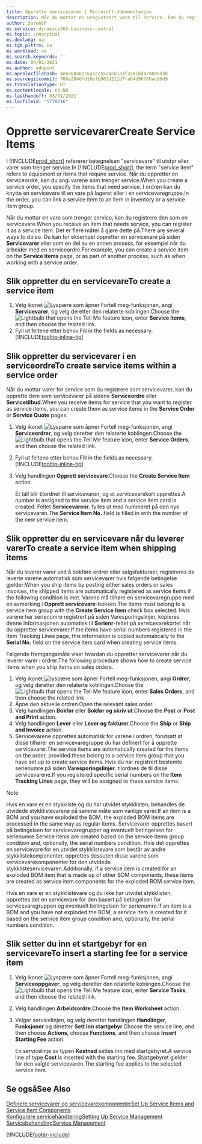 ```yaml
---
title: Opprette servicevarer | Microsoft-dokumentasjon
description: Når du mottar en uregistrert vare til service, kan du registrere den som en servicevare.
author: SorenGP
ms.service: dynamics365-business-central
ms.topic: conceptual
ms.devlang: na
ms.tgt_pltfrm: na
ms.workload: na
ms.search.keywords: ''
ms.date: 04/01/2021
ms.author: edupont
ms.openlocfilehash: 4e6568a02c6a1aca524cb1a3f3a6cbd4798d6d3b
ms.sourcegitcommit: 766e2840fd16efb901d211d7fa64d96766ac99d9
ms.translationtype: HT
ms.contentlocale: nb-NO
ms.lasthandoff: 03/31/2021
ms.locfileid: "5770716"
---
```

# <a name="create-service-items"></a><span data-ttu-id="82000-103">Opprette servicevarer</span><span class="sxs-lookup"><span data-stu-id="82000-103">Create Service Items</span></span>
<span data-ttu-id="82000-104">I [!INCLUDE[prod_short](includes/prod_short.md)] refererer betegnelsen "servicevare" til utstyr eller varer som trenger service.</span><span class="sxs-lookup"><span data-stu-id="82000-104">In [!INCLUDE[prod_short](includes/prod_short.md)], the term "service item" refers to equipment or items that require service.</span></span> <span data-ttu-id="82000-105">Når du oppretter en serviceordre, kan du angi varene som trenger service.</span><span class="sxs-lookup"><span data-stu-id="82000-105">When you create a service order, you specify the items that need service.</span></span> <span data-ttu-id="82000-106">I ordren kan du knytte en servicevare til en vare på lageret eller i en servicevaregruppe.</span><span class="sxs-lookup"><span data-stu-id="82000-106">In the order, you can link a service item to an item in inventory or a service item group.</span></span>    

<span data-ttu-id="82000-107">Når du mottar en vare som trenger service, kan du registrere den som en servicevare.</span><span class="sxs-lookup"><span data-stu-id="82000-107">When you receive an item that needs service, you can register it as a service item.</span></span> <span data-ttu-id="82000-108">Det er flere måter å gjøre dette på.</span><span class="sxs-lookup"><span data-stu-id="82000-108">There are several ways to do so.</span></span> <span data-ttu-id="82000-109">Du kan for eksempel oppretter en servicevare på siden **Servicevarer** eller som en del av en annen prosess, for eksempel når du arbeider med en serviceordre.</span><span class="sxs-lookup"><span data-stu-id="82000-109">For example, you can create a service item on the **Service Items** page, or as part of another process, such as when working with a service order.</span></span>   

## <a name="to-create-a-service-item"></a><span data-ttu-id="82000-110">Slik oppretter du en servicevare</span><span class="sxs-lookup"><span data-stu-id="82000-110">To create a service item</span></span>  
1. <span data-ttu-id="82000-111">Velg ikonet ![Lyspære som åpner Fortell meg-funksjonen](media/ui-search/search_small.png "Fortell hva du vil gjøre"), angi **Servicevarer**, og velg deretter den relaterte koblingen.</span><span class="sxs-lookup"><span data-stu-id="82000-111">Choose the ![Lightbulb that opens the Tell Me feature](media/ui-search/search_small.png "Tell me what you want to do") icon, enter **Service Items**, and then choose the related link.</span></span>
2. <span data-ttu-id="82000-112">Fyll ut feltene etter behov.</span><span class="sxs-lookup"><span data-stu-id="82000-112">Fill in the fields as necessary.</span></span> [!INCLUDE[tooltip-inline-tip](includes/tooltip-inline-tip_md.md)]  

## <a name="to-create-service-items-within-a-service-order"></a><span data-ttu-id="82000-113">Slik oppretter du servicevarer i en serviceordre</span><span class="sxs-lookup"><span data-stu-id="82000-113">To create service items within a service order</span></span>  
<span data-ttu-id="82000-114">Når du mottar varer for service som du registrere som servicevarer, kan du opprette dem som servicevarer på sidene **Serviceordre** eller **Servicetilbud**.</span><span class="sxs-lookup"><span data-stu-id="82000-114">When you receive items for service that you want to register as service items, you can create them as service items in the **Service Order** or **Service Quote** pages.</span></span>  

1. <span data-ttu-id="82000-115">Velg ikonet ![Lyspære som åpner Fortell meg-funksjonen](media/ui-search/search_small.png "Fortell hva du vil gjøre"), angi **Serviceordrer**, og velg deretter den relaterte koblingen.</span><span class="sxs-lookup"><span data-stu-id="82000-115">Choose the ![Lightbulb that opens the Tell Me feature](media/ui-search/search_small.png "Tell me what you want to do") icon, enter **Service Orders**, and then choose the related link.</span></span>  
2. <span data-ttu-id="82000-116">Fyll ut feltene etter behov.</span><span class="sxs-lookup"><span data-stu-id="82000-116">Fill in the fields as necessary.</span></span> [!INCLUDE[tooltip-inline-tip](includes/tooltip-inline-tip_md.md)]  
3. <span data-ttu-id="82000-117">Velg handlingen **Opprett servicevare**.</span><span class="sxs-lookup"><span data-stu-id="82000-117">Choose the **Create Service Item** action.</span></span>  

    <span data-ttu-id="82000-118">Et tall blir tilordnet til servicevaren, og et servicevarekort opprettes.</span><span class="sxs-lookup"><span data-stu-id="82000-118">A number is assigned to the service item and a service item card is created.</span></span> <span data-ttu-id="82000-119">Feltet **Servicevarenr.** fylles ut med nummeret på den nye servicevaren.</span><span class="sxs-lookup"><span data-stu-id="82000-119">The **Service Item No.** field is filled in with the number of the new service item.</span></span>

## <a name="to-create-a-service-item-when-shipping-items"></a><span data-ttu-id="82000-120">Slik oppretter du en servicevare når du leverer varer</span><span class="sxs-lookup"><span data-stu-id="82000-120">To create a service item when shipping items</span></span>  
<span data-ttu-id="82000-121">Når du leverer varer ved å bokføre ordrer eller salgsfakturaer, registreres de leverte varene automatisk som servicevarer hvis følgende betingelse gjelder:</span><span class="sxs-lookup"><span data-stu-id="82000-121">When you ship items by posting either sales orders or sales invoices, the shipped items are automatically registered as service items if the following condition is met.</span></span> <span data-ttu-id="82000-122">Varene må tilhøre en servicevaregruppe med en avmerking i **Opprett servicevare**-boksen.</span><span class="sxs-lookup"><span data-stu-id="82000-122">The items must belong to a service item group with the **Create Service Item** check box selected.</span></span> <span data-ttu-id="82000-123">Hvis varene har serienumre registrert på siden Varesporingslinjer, kopieres denne informasjonen automatisk til **Serienr**-feltet på servicevarekortet når du oppretter servicevarer.</span><span class="sxs-lookup"><span data-stu-id="82000-123">If the items have serial numbers registered in the Item Tracking Lines page, this information is copied automatically to the **Serial No.** field on the service item card when creating service items.</span></span>  

<span data-ttu-id="82000-124">Følgende fremgangsmåte viser hvordan du oppretter servicevarer når du leverer varer i ordrer.</span><span class="sxs-lookup"><span data-stu-id="82000-124">The following procedure shows how to create service items when you ship items on sales orders.</span></span>  

1. <span data-ttu-id="82000-125">Velg ikonet ![lyspære som åpner Fortell meg-funksjonen](media/ui-search/search_small.png "Fortell hva du vil gjøre"), angi **Ordrer**, og velg deretter den relaterte koblingen.</span><span class="sxs-lookup"><span data-stu-id="82000-125">Choose the ![Lightbulb that opens the Tell Me feature](media/ui-search/search_small.png "Tell me what you want to do") icon, enter **Sales Orders**, and then choose the related link.</span></span>  
2. <span data-ttu-id="82000-126">Åpne den aktuelle ordren.</span><span class="sxs-lookup"><span data-stu-id="82000-126">Open the relevant sales order.</span></span>  
3. <span data-ttu-id="82000-127">Velg handlingen **Bokfør** eller **Bokfør og skriv ut**.</span><span class="sxs-lookup"><span data-stu-id="82000-127">Choose the **Post** or **Post and Print** action.</span></span>  
4. <span data-ttu-id="82000-128">Velg handlingen **Lever** eller **Lever og fakturer**.</span><span class="sxs-lookup"><span data-stu-id="82000-128">Choose the **Ship** or **Ship and Invoice** action.</span></span>  
5. <span data-ttu-id="82000-129">Servicevarene opprettes automatisk for varene i ordren, forutsatt at disse tilhører en servicevaregruppe du har definert for å opprette servicevarer.</span><span class="sxs-lookup"><span data-stu-id="82000-129">The service items are automatically created for the items on the order, provided these belong to a service item group that you have set up to create service items.</span></span> <span data-ttu-id="82000-130">Hvis du har registrert bestemte serienumre på siden **Varesporingslinjer**, tilordnes de til disse servicevarene.</span><span class="sxs-lookup"><span data-stu-id="82000-130">If you registered specific serial numbers on the **Item Tracking Lines** page, they will be assigned to these service items.</span></span>  

> [!NOTE]  
>  <span data-ttu-id="82000-131">Hvis en vare er en stykkliste og du har utvidet stykklisten, behandles de utvidede stykklistevarene på samme måte som vanlige varer.</span><span class="sxs-lookup"><span data-stu-id="82000-131">If an item is a BOM and you have exploded the BOM, the exploded BOM items are processed in the same way as regular items.</span></span> <span data-ttu-id="82000-132">Servicevarer opprettes basert på betingelsen for servicevaregrupper og eventuelt betingelsen for serienumre.</span><span class="sxs-lookup"><span data-stu-id="82000-132">Service items are created based on the service items group condition and, optionally, the serial numbers condition.</span></span> <span data-ttu-id="82000-133">Hvis det opprettes en servicevare for en utvidet stykklistevare som består av andre stykklistekomponenter, opprettes dessuten disse varene som servicevarekomponenter for den utvidede stykklisteservicevaren.</span><span class="sxs-lookup"><span data-stu-id="82000-133">Additionally, if a service item is created for an exploded BOM item that is made up of other BOM components, these items are created as service item components for the exploded BOM service item.</span></span>  
>   
>  <span data-ttu-id="82000-134">Hvis en vare er en stykklistevare og du ikke har utvidet stykklisten, opprettes det en servicevare for den basert på betingelsen for servicevaregruppen og eventuelt betingelsen for serienumre.</span><span class="sxs-lookup"><span data-stu-id="82000-134">If an item is a BOM and you have not exploded the BOM, a service item is created for it based on the service item group condition and, optionally, the serial numbers condition.</span></span>  

## <a name="to-insert-a-starting-fee-for-a-service-item"></a><span data-ttu-id="82000-135">Slik setter du inn et startgebyr for en servicevare</span><span class="sxs-lookup"><span data-stu-id="82000-135">To insert a starting fee for a service item</span></span>
1. <span data-ttu-id="82000-136">Velg ikonet ![Lyspære som åpner Fortell meg-funksjonen](media/ui-search/search_small.png "Fortell hva du vil gjøre"), angi **Serviceoppgaver**, og velg deretter den relaterte koblingen.</span><span class="sxs-lookup"><span data-stu-id="82000-136">Choose the ![Lightbulb that opens the Tell Me feature](media/ui-search/search_small.png "Tell me what you want to do") icon, enter **Service Tasks**, and then choose the related link.</span></span>
2. <span data-ttu-id="82000-137">Velg handlingen **Arbeidsordre**.</span><span class="sxs-lookup"><span data-stu-id="82000-137">Choose the **Item Worksheet** action.</span></span>
3. <span data-ttu-id="82000-138">Velger servicelinjen, og velg deretter handlingen **Handlinger**, **Funksjoner** og deretter **Sett inn startgebyr**.</span><span class="sxs-lookup"><span data-stu-id="82000-138">Choose the service line, and then choose **Actions**, choose **Functions**, and then choose **Insert Starting Fee** action.</span></span>  

    <span data-ttu-id="82000-139">En servicelinje av typen **Kostnad** settes inn med startgebyret.</span><span class="sxs-lookup"><span data-stu-id="82000-139">A service line of type **Cost** is inserted with the starting fee.</span></span> <span data-ttu-id="82000-140">Startgebyret gjelder for den valgte servicevaren.</span><span class="sxs-lookup"><span data-stu-id="82000-140">The starting fee applies to the selected service item.</span></span>

## <a name="see-also"></a><span data-ttu-id="82000-141">Se også</span><span class="sxs-lookup"><span data-stu-id="82000-141">See Also</span></span>  
[<span data-ttu-id="82000-142">Definere servicevarer og servicevarekomponenter</span><span class="sxs-lookup"><span data-stu-id="82000-142">Set Up Service Items and Service Item Components</span></span>](service-how-setup-service-items.md)  
[<span data-ttu-id="82000-143">Konfigurere servicehåndtering</span><span class="sxs-lookup"><span data-stu-id="82000-143">Setting Up Service Management</span></span>](service-setup-service.md)  
[<span data-ttu-id="82000-144">Servicebehandling</span><span class="sxs-lookup"><span data-stu-id="82000-144">Service Management</span></span>](service-service.md)  


[!INCLUDE[footer-include](includes/footer-banner.md)]